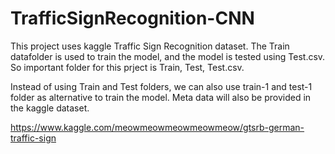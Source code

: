 # TrafficSignRecognition-CNN

This project uses kaggle Traffic Sign Recognition dataset.
The Train datafolder is used to train the model, and the model is tested using Test.csv.
So important folder for this prject is Train, Test, Test.csv.

Instead of using Train and Test folders, we can also use train-1 and test-1 folder as alternative to train the model.
Meta data will also be provided in the kaggle dataset.

https://www.kaggle.com/meowmeowmeowmeowmeow/gtsrb-german-traffic-sign
